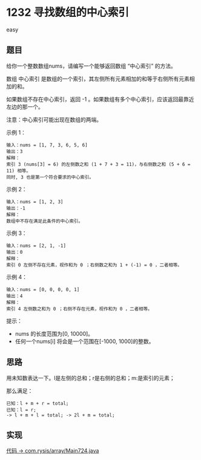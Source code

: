 # 1232 寻找数组的中心索引

easy

## 题目

给你一个整数数组nums，请编写一个能够返回数组 “中心索引” 的方法。

数组 中心索引 是数组的一个索引，其左侧所有元素相加的和等于右侧所有元素相加的和。

如果数组不存在中心索引，返回 -1 。如果数组有多个中心索引，应该返回最靠近左边的那一个。

注意：中心索引可能出现在数组的两端。

示例 1：
```
输入：nums = [1, 7, 3, 6, 5, 6]
输出：3
解释：
索引 3 (nums[3] = 6) 的左侧数之和 (1 + 7 + 3 = 11)，与右侧数之和 (5 + 6 = 11) 相等。
同时, 3 也是第一个符合要求的中心索引。
```

示例 2：
```
输入：nums = [1, 2, 3]
输出：-1
解释：
数组中不存在满足此条件的中心索引。
```

示例 3：
```
输入：nums = [2, 1, -1]
输出：0
解释：
索引 0 左侧不存在元素，视作和为 0 ；右侧数之和为 1 + (-1) = 0 ，二者相等。
```

示例 4：
```
输入：nums = [0, 0, 0, 0, 1]
输出：4
解释：
索引 4 左侧数之和为 0 ；右侧不存在元素，视作和为 0 ，二者相等。
```

提示：
- nums 的长度范围为[0, 10000]。
- 任何一个nums[i] 将会是一个范围在[-1000, 1000]的整数。

## 思路

用未知数表达一下。l是左侧的总和；r是右侧的总和；m:是索引的元素；

那么满足：

```
已知：l + m + r = total;
已知：l = r;
-> l + m + l = total; -> 2l + m = total;
```

## 实现

[代码 -> com.rysis/array/Main724.java](../../src/com/rysis/array/Main724.java)
